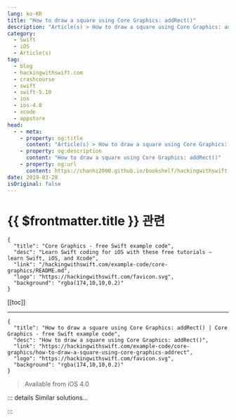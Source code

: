 ```yaml
---
lang: ko-KR
title: "How to draw a square using Core Graphics: addRect()"
description: "Article(s) > How to draw a square using Core Graphics: addRect()"
category:
  - Swift
  - iOS
  - Article(s)
tag: 
  - blog
  - hackingwithswift.com
  - crashcourse
  - swift
  - swift-5.10
  - ios
  - ios-4.0
  - xcode
  - appstore
head:
  - - meta:
    - property: og:title
      content: "Article(s) > How to draw a square using Core Graphics: addRect()"
    - property: og:description
      content: "How to draw a square using Core Graphics: addRect()"
    - property: og:url
      content: https://chanhi2000.github.io/bookshelf/hackingwithswift.com/example-code/core-graphics/how-to-draw-a-square-using-core-graphics-addrect.html
date: 2019-03-28
isOriginal: false
---
```


# {{ $frontmatter.title }} 관련

```component VPCard
{
  "title": "Core Graphics - free Swift example code",
  "desc": "Learn Swift coding for iOS with these free tutorials – learn Swift, iOS, and Xcode",
  "link": "/hackingwithswift.com/example-code/core-graphics/README.md",
  "logo": "https://hackingwithswift.com/favicon.svg",
  "background": "rgba(174,10,10,0.2)"
}
```

[[toc]]

---

```component VPCard
{
  "title": "How to draw a square using Core Graphics: addRect() | Core Graphics - free Swift example code",
  "desc": "How to draw a square using Core Graphics: addRect()",
  "link": "https://hackingwithswift.com/example-code/core-graphics/how-to-draw-a-square-using-core-graphics-addrect",
  "logo": "https://hackingwithswift.com/favicon.svg",
  "background": "rgba(174,10,10,0.2)"
}
```

> Available from iOS 4.0

<!-- TODO: 작성 -->

<!-- 
You can draw a square (or indeed any size of rectangle) using the `addRect()` Core Graphics function. There's a little bit of set up work required, such as creating a context big enough to hold the square and setting up colors, but the code below does everything you need:

```swift
let renderer = UIGraphicsImageRenderer(size: CGSize(width: 512, height: 512))
let img = renderer.image { ctx in
    ctx.cgContext.setFillColor(UIColor.red.cgColor)
    ctx.cgContext.setStrokeColor(UIColor.green.cgColor)
    ctx.cgContext.setLineWidth(10)

    let rectangle = CGRect(x: 0, y: 0, width: 512, height: 512)
    ctx.cgContext.addRect(rectangle)
    ctx.cgContext.drawPath(using: .fillStroke)
}
```

**Important note:** when setting a line width using `setLineWidth()`, the center of the border is the edge of your path. This means our board will be 5 points inside the rectangle and 5 points outside, because we have a total border width of 10 points. Because the square's path is the same size as the context, this means the outside part of the border will be clipped.

-->

::: details Similar solutions…

<!--
/example-code/core-graphics/how-to-use-core-graphics-blend-modes-to-draw-a-uiimage-differently">How to use Core Graphics blend modes to draw a UIImage differently 
/example-code/core-graphics/how-to-draw-lines-in-core-graphics-moveto-and-addlineto">How to draw lines in Core Graphics: move(to:) and addLine(to:) 
/example-code/core-graphics/how-to-draw-a-circle-using-core-graphics-addellipsein">How to draw a circle using Core Graphics: addEllipse(in:) 
/example-code/core-graphics/how-to-draw-a-text-string-using-core-graphics">How to draw a text string using Core Graphics 
/example-code/uikit/how-to-add-retina-and-retina-hd-graphics-to-your-project">How to add Retina and Retina HD graphics to your project</a>
-->

:::


